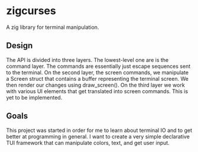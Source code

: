 # zigcurses
A zig library for terminal manipulation.

## Design

The API is divided into three layers. The lowest-level one are is the command layer. 
The commands are essentially just escape sequences sent to the terminal.
On the second layer, the screen commands, we manipulate a Screen struct that contains a buffer
representing the terminal screen. We then render our changes using draw_screen().
On the third layer we work with various UI elements that get translated into screen commands.
This is yet to be implemented.

## Goals

This project was started in order for me to learn about terminal IO and to get better 
at programming in general. I want to create a very simple declarative TUI framework that
can manipulate colors, text, and get user input.
